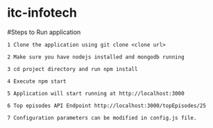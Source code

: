 # itc-infotech

#Steps to Run application

`1 Clone the application using git clone <clone url>`

`2 Make sure you have nodejs installed and mongodb running`

`3 cd project directory and run npm install`

`4 Execute npm start`

`5 Application will start running at http://localhost:3000`

`6 Top episodes API Endpoint http://localhost:3000/topEpisodes/25`

`7 Configuration parameters can be modified in config.js file.`
